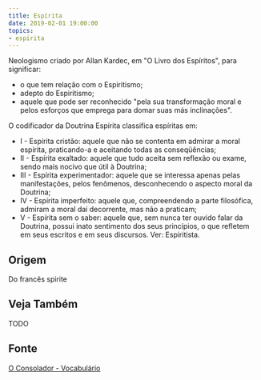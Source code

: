 ```yaml
---
title: Espírita
date: 2019-02-01 19:00:00
topics:
- espirita
---
```


Neologismo criado por Allan Kardec, em "O Livro dos Espíritos", para significar:
* o que tem relação com o Espiritismo; 
* adepto do Espiritismo; 
* aquele que pode ser reconhecido "pela sua transformação moral e pelos esforços
  que emprega para domar suas más inclinações".
 
O codificador da Doutrina Espírita classifica espíritas em: 
* I - Espírita cristão: aquele que não se contenta em admirar a moral espírita, praticando-a e aceitando todas as conseqüências; 
* II - Espírita exaltado: aquele que tudo aceita sem reflexão ou exame, sendo mais nocivo que útil à Doutrina; 
* III - Espírita experimentador: aquele que se interessa apenas pelas manifestações, pelos fenômenos, desconhecendo o aspecto moral da Doutrina; 
* IV - Espírita imperfeito: aquele que, compreendendo a parte filosófica, admiram a moral daí decorrente, mas não a praticam; 
* V - Espírita sem o saber: aquele que, sem nunca ter ouvido falar da Doutrina, possui inato sentimento dos seus princípios, o que refletem em seus
escritos e em seus discursos. Ver: Espiritista.

## Origem
Do francês spirite

## Veja Também
TODO

## Fonte
[O Consolador - Vocabulário](http://www.oconsolador.com.br/linkfixo/vocabulario/principal.html)


